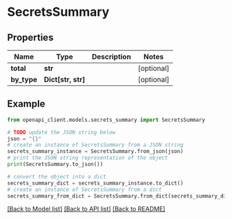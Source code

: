 # SecretsSummary


## Properties

Name | Type | Description | Notes
------------ | ------------- | ------------- | -------------
**total** | **str** |  | [optional] 
**by_type** | **Dict[str, str]** |  | [optional] 

## Example

```python
from openapi_client.models.secrets_summary import SecretsSummary

# TODO update the JSON string below
json = "{}"
# create an instance of SecretsSummary from a JSON string
secrets_summary_instance = SecretsSummary.from_json(json)
# print the JSON string representation of the object
print(SecretsSummary.to_json())

# convert the object into a dict
secrets_summary_dict = secrets_summary_instance.to_dict()
# create an instance of SecretsSummary from a dict
secrets_summary_from_dict = SecretsSummary.from_dict(secrets_summary_dict)
```
[[Back to Model list]](../README.md#documentation-for-models) [[Back to API list]](../README.md#documentation-for-api-endpoints) [[Back to README]](../README.md)


